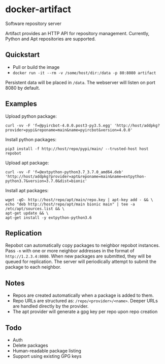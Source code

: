 docker-artifact
===============

Software repository server

Artifact provides an HTTP API for repository management. Currently, Python and Apt repositories are supported.


Quickstart
----------

* Pull or build the image
* `docker run -it --rm -v /some/host/dir:/data -p 80:8080 artifact`

Persistent data will be placed in `/data`. The webserver will listen on port 8080 by default.


Examples
--------

Upload python package:

`curl -vv -F 'f=@pyircbot-4.0.0.post3-py3.5.egg' 'http://host/addpkg?provider=pypi&reponame=main&name=pyircbot&version=4.0.0'`


Install python packages:

`pip3 install -f http://host/repo/pypi/main/ --trusted-host host repobot`


Upload apt package:

`curl -vv -F 'f=@extpython-python3.7_3.7.0_amd64.deb' 'http://host/addpkg?provider=apt&reponame=main&name=extpython-python3.7&version=3.7.0&dist=bionic'`


Install apt packages:

```
wget -qO- http://host/repo/apt/main/repo.key | apt-key add - && \
echo "deb http://host/repo/apt/main bionic main" | tee -a /etc/apt/sources.list && \
apt-get update && \
apt-get install -y extpython-python3.6
```


Replication
-----------

Repobot can automatically copy packages to neighbor repobot instances. Pass `-n` with one or more neighbor addresses in
the format of `http://1.2.3.4:8080`. When new packages are submitted, they will be queued for replication. The server
will periodically attempt to submit the package to each neighbor.


Notes
-----

* Repos are created automatically when a package is added to them.
* Repo URLs are structured as: `/repo/<provider>/<name>`. Deeper URLs are handled directly by the provider.
* The apt provider will generate a gpg key per repo upon repo creation


Todo
----

* Auth
* Delete packages
* Human-readable package listing
* Support using existing GPG keys
